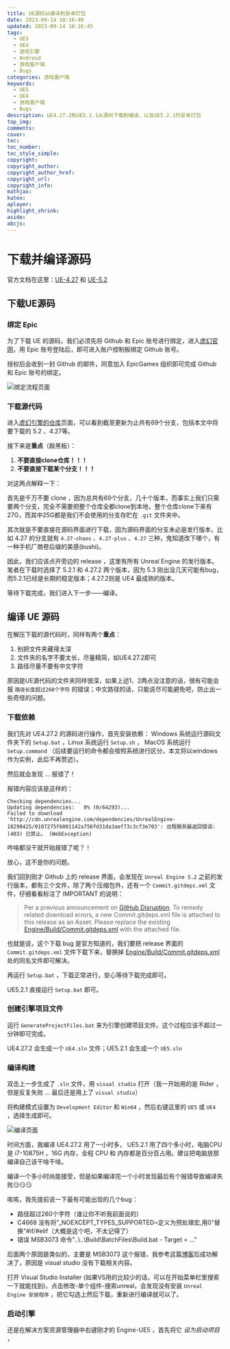 ```yaml
---
title: UE源码从编译到安卓打包
date: 2023-09-14 10:16:40
updated: 2023-09-14 10:16:45
tags:
  - UE5
  - UE4
  - 游戏引擎
  - Android
  - 游戏客户端
  - Bugs
categories: 游戏客户端
keywords:
  - UE5
  - UE4
  - 游戏客户端
  - Bugs
description: UE4.27.2和UE5.2.1从源码下载到编译，以及UE5.2.1的安卓打包
top_img:
comments:
cover:
toc:
toc_number:
toc_style_simple:
copyright:
copyright_author:
copyright_author_href:
copyright_url:
copyright_info:
mathjax:
katex:
aplayer:
highlight_shrink:
aside:
abcjs:
---
```


# 下载并编译源码

官方文档在这里：[UE-4.27](https://docs.unrealengine.com/4.27/zh-CN/ProgrammingAndScripting/ProgrammingWithCPP/DownloadingSourceCode/) 和 [UE-5.2](https://docs.unrealengine.com/5.2/zh-CN/downloading-unreal-engine-source-code/)


## 下载UE源码

### 绑定 Epic


为了下载 UE 的源码，我们必须先将 Github 和 Epic 账号进行绑定，进入[虚幻官网](https://www.unrealengine.com/zh-CN/ue-on-github)，用 Epic 账号登陆后，即可进入账户控制板绑定 Github 账号。

授权后会收到一封 Github 的邮件，同意加入 EpicGames 组织即可完成 Github 和 Epic 账号的绑定。

![绑定流程页面](/files_/pics/post_pics/2023-09/2023-09-14-UE编译打包/pic1.png)

### 下载源代码

进入[虚幻引擎的仓库](https://github.com/EpicGames/UnrealEngine)页面，可以看到截至更新为止共有69个分支，包括本文中将要下载的 5.2 、4.27等。

接下来是**重点**（敲黑板）：

1. **不要直接clone仓库！！！**
2. **不要直接下载某个分支！！！**

对这两点解释一下：

首先是千万不要 clone ，因为总共有69个分支，几十个版本，而事实上我们只需要两个分支，完全不需要把整个仓库全都clone到本地，整个仓库clone下来有27G，而其中25G都是我们不会使用的分支存贮在 `.git` 文件夹中。

其次就是不要直接在源码界面进行下载，因为源码界面的分支未必是发行版本，比如 4.27 的分支就有 `4.27-chaos` 、`4.27-plus` 、`4.27` 三种，鬼知道改下哪个，有一种手机厂商卷后缀的美感(bushi)。

因此，我们应该点开旁边的 release ，这里有所有 Unreal Engine 的发行版本。笔者在下载时选择了 5.2.1 和 4.27.2 两个版本，因为 5.3 刚出没几天可能有bug，而5.2.1已经是长期的稳定版本；4.27.2则是 UE4 最成熟的版本。

等待下载完成，我们进入下一步——编译。

## 编译 UE 源码

在解压下载的源代码时，同样有两个**重点**：

1. 别把文件夹藏得太深
2. 文件夹的名字不要太长，尽量精简，如UE4.27.2即可
3. 路径尽量不要有中文字符

原因是UE源代码的文件夹同样很深，如果上述1、2两点没注意的话，很有可能会报 `路径长度超过260个字符` 的错误；中文路径的话，只能说尽可能避免吧，防止出一些奇怪的问题。

### 下载依赖

我们先对 UE4.27.2 的源码进行操作，首先安装依赖： Windows 系统运行源码文件夹下的 `Setup.bat` ，Linux 系统运行 `Setup.sh` ， MacOS 系统运行 `Setup.command` （后续要运行的命令都会按照系统进行区分，本文将以windows作为实例，此后不再赘述）。

 然后就会发现 ... 报错了！

报错内容应该是这样的：

```shell
Checking dependencies...
Updating dependencies:   0% (0/64293)...
Failed to download 'http://cdn.unrealengine.com/dependencies/UnrealEngine-18298425/0107275f6001142a756fd31da3aef73c3cf3e703': 远程服务器返回错误: (403) 已禁止。 (WebException)
```

咋啥都没干就开始报错了呢？！

放心，这不是你的问题。

我们回到刚才 Github 上的 release 界面，会发现在 `Unreal Engine 5.2` 之前的发行版本，都有三个文件，除了两个压缩包外，还有一个 `Commit.gitdeps.xml` 文件，仔细看看标注了 IMPORTANT 的说明：

> Per a previous announcement on [GitHub Disruption](https://forums.unrealengine.com/t/upcoming-disruption-of-service-impacting-unreal-engine-users-on-github/1155880). To remedy related download errors, a new Commit.gitdeps.xml file is attached to this release as an Asset. Please replace the existing [Engine/Build/Commit.gitdeps.xml](https://github.com/EpicGames/UnrealEngine/releases/download/5.0.1-release/Commit.gitdeps.xml) with the attached file.

也就是说，这个下载 bug 是官方知道的，我们要把 release 界面的 `Commit.gitdeps.xml` 文件下载下来，替换掉 [Engine/Build/Commit.gitdeps.xml](https://github.com/EpicGames/UnrealEngine/releases/download/5.0.1-release/Commit.gitdeps.xml) 处的同名文件即可解决。

再运行 `Setup.bat` ，下载正常进行，安心等待下载完成即可。

UE5.2.1 直接运行 `Setup.bat` 即可。

### 创建引擎项目文件

运行 `GenerateProjectFiles.bat` 来为引擎创建项目文件。这个过程应该不超过一分钟即可完成。

UE4.27.2 会生成一个 `UE4.sln` 文件；UE5.2.1 会生成一个 `UE5.sln` 

### 编译构建

双击上一步生成了 `.sln` 文件，用 `visual studio` 打开（我一开始用的是 Rider ，但是反复失败 ... 最后还是用上了 `visual studio`）

将构建模式设置为 `Development Editor` 和 `Win64` ，然后右键这里的 `UE5` 或 `UE4` ，选择生成即可。

![编译页面](/files_/pics/post_pics/2023-09/2023-09-14-UE编译打包/pic2.png)

时间方面，我编译 UE4.27.2 用了一小时多， UE5.2.1 用了四个多小时，电脑CPU是 i7-10875H ，16G 内存，全程 CPU 和 内存都是百分百占用。建议把电脑放那编译自己该干啥干啥。

编译一个多小时尚能接受，但是如果编译完一个小时发现最后有个报错导致编译失败😏😏😏

咳咳，我先提前说一下最有可能出现的几个bug：

+ 路径超过260个字符（谁让你不听我前面说的）
+ C4668 没有将”_NOEXCEPT_TYPES_SUPPORTED~定义为预处理宏,用0"替换"#if/#elif（大概是这个吧，不太记得了）
+ 错误 MSB3073 命令"..\\..\\Build\\BatchFiles\\Build.bat - Target = ..."

后面两个原因是类似的，主要是 MSB3073 这个报错，我参考这篇[博客](https://blog.csdn.net/qq_58814201/article/details/131721685)后成功解决了，原因是 visual studio 没有下载相关内容。

打开 Visual Studio Installer (如果VS用的比较少的话，可以在开始菜单栏里搜索一下就能找到)，点击修改-单个组件-搜索unreal，会发现没有安装 `Unreal Engine 安装程序` ，把它勾选上然后下载，重新进行编译就可以了。

### 启动引擎

还是在解决方案资源管理器中右键刚才的 Engine-UE5 ，首先将它 *设为启动项目* ，
